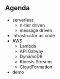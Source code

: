 ## Agenda
* serverless
  * n-tier driven
  * message driven
* infrastructor as code
* AWS
  * Lambda
  * API Gatway
  * DynamoDB
  * Kinesis Streams
  * CloudFormation
* demo